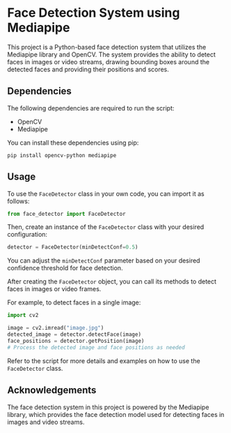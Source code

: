 # Face Detection System using Mediapipe

This project is a Python-based face detection system that utilizes the Mediapipe library and OpenCV. The system provides the ability to detect faces in images or video streams, drawing bounding boxes around the detected faces and providing their positions and scores.

## Dependencies

The following dependencies are required to run the script:

- OpenCV
- Mediapipe

You can install these dependencies using pip:

```shell
pip install opencv-python mediapipe
```

## Usage

To use the `FaceDetector` class in your own code, you can import it as follows:

```python
from face_detector import FaceDetector
```

Then, create an instance of the `FaceDetector` class with your desired configuration:

```python
detector = FaceDetector(minDetectConf=0.5)
```

You can adjust the `minDetectConf` parameter based on your desired confidence threshold for face detection.

After creating the `FaceDetector` object, you can call its methods to detect faces in images or video frames.

For example, to detect faces in a single image:

```python
import cv2

image = cv2.imread("image.jpg")
detected_image = detector.detectFace(image)
face_positions = detector.getPosition(image)
# Process the detected image and face positions as needed
```

Refer to the script for more details and examples on how to use the `FaceDetector` class.

## Acknowledgements

The face detection system in this project is powered by the Mediapipe library, which provides the face detection model used for detecting faces in images and video streams.
